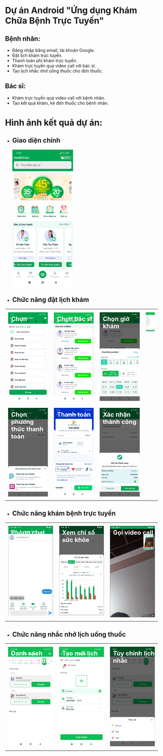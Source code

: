 # Dự án Android "Ứng dụng Khám Chữa Bệnh Trực Tuyến"

## Bệnh nhân:
- Đăng nhập bằng email, tài khoản Google.
- Đặt lịch khám trực tuyến.
- Thanh toán phí khám trực tuyến.
- Khám trực tuyến qua video call với bác sĩ.
- Tạo lịch nhắc nhở uống thuốc cho đơn thuốc.

## Bác sĩ:
- Khám trực tuyến qua video call với bệnh nhân.
- Tạo kết quả khám, kê đơn thuốc cho bệnh nhân.

# Hình ảnh kết quả dự án:
- ## Giao diện chính 
  <img src="docs/images/anh1.jpg" width="200" height="450" />
- ## Chức năng đặt lịch khám
 <table>
  <tr>
    <td style="padding: 10px; vertical-align: top; width: 30%;">
      <div style="position: relative;">
        <div style="position: absolute; top: 10px; left: 10px; color: white; font-size: 20px; font-weight: bold;">
          Chọn chuyên khoa
        </div>
        <img src="docs/images/anh2.jpg" width="200;height = 300" />
      </div>
    </td>
    <td style="padding: 10px; vertical-align: top; width: 30%;">
      <div style="position: relative;">
        <div style="position: absolute; top: 10px; left: 10px; color: white; font-size: 20px; font-weight: bold;">
          Chọn bác sĩ
        </div>
        <img src="docs/images/anh3.png" width="200;height = 300" />
      </div>
    </td>
    <td style="padding: 10px; vertical-align: top; width: 30%;">
      <div style="position: relative;">
        <div style="position: absolute; top: 10px; left: 10px; color: white; font-size: 20px; font-weight: bold;">
          Chọn giờ khám
        </div>
        <img src="docs/images/anh4.png" width="200;height = 300" />
      </div>
    </td>
    <td style="padding: 10px; vertical-align: top; width: 30%;">
      <div style="position: relative;">
        <div style="position: absolute; top: 10px; left: 10px; color: white; font-size: 20px; font-weight: bold;">
          Nhập triệu chứng
        </div>
        <img src="docs/images/anh5.png" width="200;height = 300" />
      </div>
    </td>
  </tr>
  <tr>
    <td style="padding: 10px; vertical-align: top; width: 30%;">
      <div style="position: relative;">
        <div style="position: absolute; top: 10px; left: 10px; color: white; font-size: 20px; font-weight: bold;">
          Chọn phương thức thanh toán
        </div>
        <img src="docs/images/anh6.jpg" width="200;height = 300" />
      </div>
    </td>
    <td style="padding: 10px; vertical-align: top; width: 30%;">
      <div style="position: relative;">
        <div style="position: absolute; top: 10px; left: 10px; color: white; font-size: 20px; font-weight: bold;">
          Thanh toán zalopay
        </div>
        <img src="docs/images/anh7.jpg" width="200;height = 300" />
      </div>
    </td>
    <td style="padding: 10px; vertical-align: top; width: 30%;">
      <div style="position: relative;">
        <div style="position: absolute; top: 10px; left: 10px; color: white; font-size: 20px; font-weight: bold;">
          Xác nhận thành công
        </div>
        <img src="docs/images/anh8.jpg" width="200;height = 300" />
      </div>
    </td>
  </tr>
 </table>
 
- ## Chức năng khám bệnh trực tuyến
 <table>
  <tr>
    <td style="padding: 10px; vertical-align: top; width: 30%;">
      <div style="position: relative;">
        <div style="position: absolute; top: 10px; left: 10px; color: white; font-size: 20px; font-weight: bold;">
          Phòng chat
        </div>
        <img src="docs/images/anh14.png" width="200;height = 300" />
      </div>
    </td>
    <td style="padding: 10px; vertical-align: top; width: 30%;">
      <div style="position: relative;">
        <div style="position: absolute; top: 10px; left: 10px; color: white; font-size: 20px; font-weight: bold;">
          Xem chỉ số sức khỏe
        </div>
        <img src="docs/images/anh15.png" width="200;height = 300" />
      </div>
    </td>
    <td style="padding: 10px; vertical-align: top; width: 30%;">
      <div style="position: relative;">
        <div style="position: absolute; top: 10px; left: 10px; color: white; font-size: 20px; font-weight: bold;">
          Gọi video call
        </div>
        <img src="docs/images/anh16.png" width="200;height = 300" />
      </div>
    </td>
  </tr>
 </table>

 - ## Chức năng nhắc nhở lịch uống thuốc
 <table>
  <tr>
    <td style="padding: 10px; vertical-align: top; width: 30%;">
      <div style="position: relative;">
        <div style="position: absolute; top: 10px; left: 10px; color: white; font-size: 20px; font-weight: bold;">
          Danh sách lịch nhắc nhở
        </div>
        <img src="docs/images/anh10.png" width="200;height = 300" />
      </div>
    </td>
    <td style="padding: 10px; vertical-align: top; width: 30%;">
      <div style="position: relative;">
        <div style="position: absolute; top: 10px; left: 10px; color: white; font-size: 20px; font-weight: bold;">
          Tạo mới lịch nhắc
        </div>
        <img src="docs/images/anh11.png" width="200;height = 300" />
      </div>
    </td>
    <td style="padding: 10px; vertical-align: top; width: 30%;">
      <div style="position: relative;">
        <div style="position: absolute; top: 10px; left: 10px; color: white; font-size: 20px; font-weight: bold;">
          Tùy chỉnh lịch nhắc
        </div>
        <img src="docs/images/anh12.png" width="200;height = 300" />
      </div>
    </td>
  </tr>
 </table>





